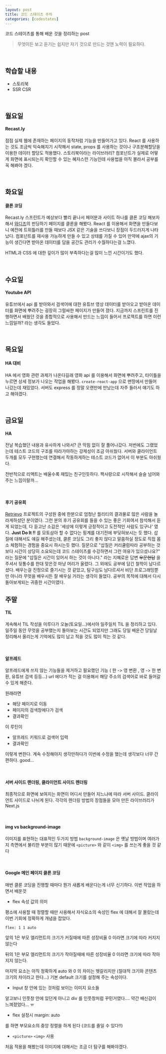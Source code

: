 ```yaml
---
layout: post
title: 코드 스테이츠 주차
categories: [codestates]
---
```


코드 스테이츠를 통해 배운 것을 정리하는 post

> 무엇이든 보고 듣기는 쉽지만
> 자기 것으로 만드는 것엔 노력이 필요하다.

<br>

## 학습할 내용

- 스토리북
- SSR CSR

<br>

## 월요일

#### Recast.ly

점점 실제 웹에 존재하는 페이지의 동작처럼 기능을 만들어가고 있다. React 를 사용하는 것도 조금씩 익숙해지기 시작해서 state, props 를 사용하는 것이나 구조분해할당을 이용한 데이터 할당도 적용했다. 스토리북이라는 라이브러리? 컴포넌트가 실제로 어떻게 화면에 표시되는지 확인할 수 있는 혜자스런 기능인데 사용법을 아직 몰라서 공부를 꼭 해봐야 겠다.

<br>

## 화요일

#### 클론 코딩

Recast.ly 스프린트가 예상보다 빨리 끝나서 페어분과 사이트 하나를 클론 코딩 해보자해서 [와디즈](https://www.wadiz.kr/web/wreward/main?keyword=&endYn=ALL&order=recommend)의 펀딩하기 페이지를 클론을 해봤다. React 를 이용해서 화면을 만들다보니 예전에 트위틀러를 만들 때보다 JSX 같은 기술을 쓰다보니 장점이 두드러지게 나타났다. 컴포넌트를 재사용 가능하게 만들 수 있고 상태를 가질 수 있어 만약에 ajax의 기능이 생긴다면 받아온 데이터를 담을 공간도 관리가 수월하다는걸 느꼈다.

HTML과 CSS 에 대한 깊이가 많이 부족하다는걸 많이 느낀 시간이기도 했다. 

<br>

## 수요일

#### Youtube API

유튜브에서 api 를 받아와서 검색어에 대한 유튜브 영상 데이터를 받아오고 받아온 데이터를 화면에 뿌려주는 굉장히 그럴싸한 페이지가 만들어 졌다. 지금까지 스프린트를 진행하면서 배웠던 것을 종합적으로 사용해서 만드는 느낌이 들어서 프로젝트를 하면 이런 느낌일까? 라는 생각도 들었다.

<br>

## 목요일

#### HA 대비

HA 에서 영화 관련 과제가 나온다길래 영화 api 를 이용해서 화면에 뿌려주고, 타이틀을 누르면 상세 정보가 나오는 작업을 해봤다. `create-react-app` 으로 맨땅에서 만들어 나갔는데 재밌었다. 서버도 express 를 정말 오랜만에 만났는데 자주 들러서 얘기도 하고 해야겠다.

<br>

## 금요일

#### HA

전날 복습했던 내용과 유사하게 나와서? 큰 막힘 없이 잘 풀어나갔다. 저번에도 그랬었는데 테스트 코드의 구조를 따라가야하는 강제성이 조금 아쉬웠다.  서버와 클라이언트 두개를 모두 구현했는데 연결해서 작동하게하는 테스트 코드가 없어서 이 부분도 아쉬웠다. 

전반적으로 리액트는 배울수록 재밌는 친구인듯하다. 짝사랑으로 시작해서 슬슬 넘어와주는 느낌이랄까... 

<br>

#### 후기 공유회

[Retrievo](https://retrievo.io/) 프로젝트의 구성원 중에 한분으로 엄청난 퀄리티의 결과물로 많은 사람을 놀라게하셨던 분이였다. 그런 분의 후기 공유회를 들을 수 있는 좋은 기회여서 참석해서 듣게 되었는데, 다 듣고난 소감은 '세상에 이렇게 긍정적이고 도전적인 사람도 있구나' 였다. **Just Do It !!** 를 모토삼아 할 수 없다는 핑계를 대기전에 부딪혀보시는 듯 했다. 삽질에 대해서도 얘길 해주셨는데, 클론 코딩도 그리 좋지 않다고 말씀하실 정도로 직접 몸소 체험하는 경험을 중요시 하시는듯 했다. 질문으로 "삽질은 커리큘럼따라 공부하는 것보다 시간이 상당히 소요되는데 코드 스테이츠를 수강하면서 그런 여유가 있으셨나요?" 라는 질문에 "삽질은 시간이 있어서 하는 것이 아니다." 라는 지혜로운 답변 ~~우문현답~~ 을 주셔서 뒷통수를 한대 맞은것 마냥 머리가 울렸다. 그 외에도 공부에 담긴 철학이 남다르셨다. 배우는걸 진정으로 즐기시는 것 같았고, 탐구심도 남다르셔서 비단 프로그래밍뿐만 아니라 무엇을 배우시든 잘 배우실 거라는 생각이 들었다. 공부의 목적에 대해서 다시 돌아보게되는 귀중한 시간이였다.

## 주말

#### TIL

게속해서 TIL 작성을 미루다가 오늘(토요일...)에서야 일주일치 TIL 을 정리하고 있다. 일주일 동안 무엇을 공부했는지 돌아보는 시간도 되었지만 그래도 당일 배운건 당일날 정리해서 올리는게 기억에도 많이 남고 적을 것도 많이 적는 것 같다. 

<br>

#### 알프레드

알프레드에게 쓰지 않는 기능들을 제거하고 필요했던 기능 ( 한 -> 영 변환 , 영 -> 한 변환, 유튜브 검색 등등...) url 에다가 적는 걸 이용해서 해당 주소의 검색어로 바로 들어갈 수 있게 해준다. 

원래라면

- 해당 페이지로 이동
- 페이지의 검색창에다가 검색
- 결과확인

이 루틴이

- 알프레드 키워드로 검색어 입력
- 결과확인

이렇게 변한다. 계속 수정해야지 생각만하다가 이번에 수정을 했는데 생각보다 너무 간편하다. good...

<br>

#### 서버 사이드 랜더링, 클라이언트 사이드 렌더링

최종적으로 화면에 보여지는 화면이 어디서 만들어 지느냐에 따라 서버 사이드. 클라이언트 사이드로 나뉘게 된다. 각각의 렌더링 방법의 장점들을 모아 만든 라이브러리가 Next.js

<br>

#### img vs background-image

이미지를 표현하는 대표적인 두가지 방법 `background-image` 은 옛날 방법이며 여러가지 측면에서 불리한 부분이 많기 때문에 `<picture>` 와 같이 `<img>` 를 쓰는게 좋을 것 같다

<br>

#### Google 메인 페이지 클론 코딩

매번 클론 코딩을 진행할 때마다 뭔가 새롭게 배운다는게 너무 신기하다. 이번 작업을 하면서 배운것

- flex 속성 값의 의미

평소에 사용할 때 정렬할 때만 사용해서 자식요소의 속성인 flex 에 대해서 잘 몰랐는데 이번 기회에 정확하게 개념을 잡았다.

`flex: 1 1 auto` 

앞의 1은 부모 엘리먼트의 크기가 커질때에 따른 성장비율 0 이라면 크기에 따라 커지지 않는다

뒤의 1은 부모 엘리먼트의 크기가 작아질때에 따른 성장비율 0 이라면 크기에 따라 작아지지 않는다.

마지막 요소는 아직 정확하게 auto 와 0 의 차이는 헷갈리지만 (절대적 크기와 콘텐츠 크기의 차이라고 한다...) 기본 default 크기를 설정해 주는 속성이다.

- Input 창 안에 있는 것처럼 보이는 이미지 요소들

알고보니 인풋창 안에 있던게 아니고 div 를 인풋창처럼 꾸민거였다.... 약간 배신감이 느껴졌었다... ㅠ

- flex 설정시 margin: auto

를 하면 부모요소의 중앙 정렬을 하게 된다 (코드를 줄일 수 있다!!)

- `<picture>` `<img>` 사용

처음 적용을 해봤는데 이미지에 대해서는 조금 더 탐구를 해봐야겠다.

